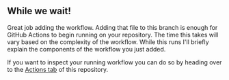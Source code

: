 ## While we wait!

Great job adding the workflow. Adding that file to this branch is enough for GitHub Actions to begin running on your repository. The time this takes will vary based on the complexity of the workflow. While this runs I'll briefly explain the components of the workflow you just added.

If you want to inspect your running workflow you can do so by heading over to the [Actions tab]({{actionsUrl}}) of this repository.
